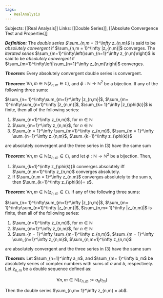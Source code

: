 ```yaml
---
tags:
  - RealAnalysis
---
```

Subjects: [[Real Analysis]]
Links: [[Double Series]], [[Absolute Convergence Test and Properties]]

_**Definition:**_ The _double series $\sum_{n,m = 1}^\infty z_{n,m}$_ is said to be _absolutely convergent_ if $\sum_{n,m = 1}^\infty |z_{n,m}|$ converges. The _iterated series_ $\sum_{m=1}^\infty\left(\sum_{n=1}^\infty z_{n,m}\right)$ is said to be _absolutely convergent_ if $\sum_{m=1}^\infty\left|\sum_{n=1}^\infty z_{n,m}\right|$ converges.

_**Theorem:**_ Every absolutely convergent double series is convergent.

_**Theorem:**_ $\forall n, m\in\mathbb{N}(z_{n,m} \in\mathbb{C} )$, and $\phi:\mathbb{N} \to \mathbb{N}^2$ be a bijection. If any of the following three sums:

$\sum_{n= 1}^\infty\sum_{m=1}^\infty |z_{n,m}|$, $\sum_{m= 1}^\infty\sum_{n=1}^\infty |z_{n,m}|$, $\sum_{k= 1}^\infty |z_{\phi(k)}|$ is finite, then all of the following series:

1. $\sum_{n=1}^\infty z_{n,m}$, for $m\in\mathbb{N}$
2. $\sum_{m=1}^\infty z_{n,m}$, for $n\in\mathbb{N}$
3. $\sum_{n = 1}^\infty \sum_{m=1}^\infty z_{n,m}$, $\sum_{m = 1}^\infty \sum_{n=1}^\infty z_{n,m}$, $\sum_{k=1}^\infty z_{\phi(k)}$

are absolutely convergent and the three series in $(3)$ have the same sum

_**Theorem:**_ $\forall n,m\in\mathbb{N}(z_{n,m} \in\mathbb{C})$, and let $\phi :\mathbb{N}\to\mathbb{N}^2$ be a bijection. Then,

1. $\sum_{k=1}^\infty z_{\phi(k)}$ converges absolutely iff $\sum_{n,m=1}^\infty z_{n,m}$ converges absolutely.
2. If $\sum_{n,m = 1}^\infty z_{n,m}$ converges absolutely to the sum $s$, then $\sum_{k=1}^\infty z_{\phi(k)}= s$.

_**Theorem:**_ $\forall n, m\in\mathbb{N}(z_{n,m} \in\mathbb{C} )$. If any of the following three sums:

$\sum_{n= 1}^\infty\sum_{m=1}^\infty |z_{n,m}|$, $\sum_{m= 1}^\infty\sum_{n=1}^\infty |z_{n,m}|$, $\sum_{n,m= 1}^\infty |z_{n,m}|$ is finite, then all of the following series:

1. $\sum_{n=1}^\infty z_{n,m}$, for $m\in\mathbb{N}$
2. $\sum_{m=1}^\infty z_{n,m}$, for $n\in\mathbb{N}$
3. $\sum_{n = 1}^\infty \sum_{m=1}^\infty z_{n,m}$, $\sum_{m = 1}^\infty \sum_{n=1}^\infty z_{n,m}$, $\sum_{n,m=1}^\infty z_{n,m}$

are absolutely convergent and the three series in $(3)$ have the same sum

_**Theorem:**_ Let $\sum_{n=1}^\infty a_n$, and $\sum_{m= 1}^\infty b_m$ be absolutely series of complex numbers with sums of $a$ and $b$, respectively. Let $z_{n,m}$ be a double sequence defined as:

$$ \forall n,m\in\mathbb{N}(z_{n,m} := a_nb_m) $$

Then the double series $\sum_{n,m= 1}^\infty z_{n,m} = ab$.